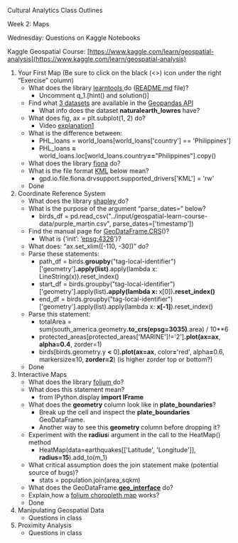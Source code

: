 Cultural Analytics Class Outlines

Week 2: Maps

Wednesday: Questions on Kaggle Notebooks

Kaggle Geospatial Course: [https://www.kaggle.com/learn/geospatial-analysis](https://www.kaggle.com/learn/geospatial-analysis)



1. Your First Map (Be sure to click on the black (&lt;>) icon under the right “Exercise” column) 
    * What does the library [learntools ](https://github.com/Kaggle/learntools)do ([README.md](https://github.com/Kaggle/learntools/blob/master/learntools/core/README.md) file)?
        - Uncomment q_1.[hint() and solution()]
    * Find what [3 datasets](https://stackoverflow.com/questions/51621615/which-geopandas-datasets-maps-are-available) are available in the [Geopandas API](https://geopandas.org/en/stable/docs/reference/api/geopandas.datasets.available.html#)
        -  What info does the dataset **naturalearth_lowres** have?
    * What does fig, ax = plt.subplot(1, 2) do?
        - Video [explanation1](https://www.youtube.com/watch?v=Tqph7_qMujk) 
    * What is the difference between:
        - PHL_loans = world_loans[world_loans['country'] == 'Philippines']
        - PHL_loans <strong>=</strong> world_loans.loc[world_loans.country<strong>==</strong>"Philippines"].copy()
    * What does the library [fiona](https://github.com/Toblerity/Fiona) do?
    * What is the file format [KML](https://developers.google.com/kml/documentation/kml_tut) below mean?
        - gpd.io.file.fiona.drvsupport.supported_drivers['KML'] = 'rw'
    * Done
2. Coordinate Reference System
    * What does the library [shapley ](https://shapely.readthedocs.io/en/stable/manual.html)do?
    * What is the purpose of the argument “parse_dates=” below?
        - birds_df = pd.read_csv("../input/geospatial-learn-course-data/purple_martin.csv", parse_dates=['timestamp'])
    *  Find the manual page for [GeoDataFrame.CRS](https://geopandas.org/en/stable/docs/reference/api/geopandas.GeoSeries.crs.html)()?
        - What is {‘init’: ‘[epsg:4326](https://epsg.io/4326)’}?
    *  What does: “ax.set_xlim([-110, -30])” do?
    *  Parse these statements:
        - path_df = birds.<strong>groupby</strong>("tag-local-identifier")['geometry']<strong>.apply(list)</strong>.apply(lambda x: LineString(x)).reset_index()
        -  start_df = birds.groupby("tag-local-identifier")['geometry'].apply(list)<strong>.apply(lambda x: </strong>x[0])<strong>.reset_index()</strong>
        -  end_df = birds.groupby("tag-local-identifier")['geometry'].apply(list).apply(lambda x: <strong>x[-1]</strong>).reset_index()
    *  Parse this statement:
        -  totalArea = sum(south_america.geometry<strong>.to_crs(epsg=3035)</strong>.area) / 10**6
        -  protected_areas[protected_areas['MARINE']!='2']<strong>.plot(ax=ax</strong>, <strong>alpha=0.4</strong>, zorder=1)
        -  birds[birds.geometry.y <strong>&lt;</strong> 0]<strong>.plot(ax=ax</strong>, color<strong>=</strong>'red', alpha<strong>=</strong>0.6, markersize<strong>=</strong>10,<strong> zorder=2</strong>) (is higher zorder top or bottom?)
    *  Done
3. Interactive Maps
    *  What does the library [folium ](https://github.com/python-visualization/folium)do?
    *  What does this statement mean?
        -  from IPython.display <strong>import IFrame</strong>
    *  What does the <strong>geometry </strong>column look like in <strong>plate_boundaries</strong>?
        -  Break up the cell and inspect the <strong>plate_boundaries </strong>GeoDataFrame.
        -  Another way to see this <strong>geometry </strong>column before dropping it?
    *  Experiment with the <strong>radius</strong>i argument in the call to the HeatMap() method
        -  HeatMap(data=earthquakes[['Latitude', 'Longitude']], <strong>radius=15</strong>).add_to(m_1)
    *  What critical assumption does the join statement make (potential source of bugs)?
        -  stats = population.join(area_sqkm)
    *  What does the GeoDataFrame.[__geo_interface__](https://geopandas.org/en/stable/docs/reference/api/geopandas.GeoDataFrame.__geo_interface__.html) do?
    *  Explain[ ](https://www.python-graph-gallery.com/292-choropleth-map-with-folium)how a [folium choropleth map](https://www.python-graph-gallery.com/292-choropleth-map-with-folium) works?
    *  Done
4. Manipulating Geospatial Data
    *  Questions in class
5. Proximity Analysis
    *  Questions in class